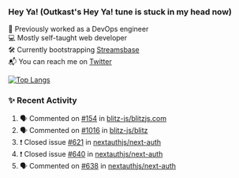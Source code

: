 ### Hey Ya! (Outkast's Hey Ya! tune is stuck in my head now)

💼 Previously worked as a DevOps engineer  
💻 Mostly self-taught web developer  
🛠️ Currently bootstrapping [Streamsbase](https://streamsbase.com)  
📬 You can reach me on [Twitter](https://twitter.com/LoriKarikari)

[![Top Langs](https://github-readme-stats.vercel.app/api/top-langs/?username=LoriKarikari&layout=compact)](https://github.com/LoriKarikari/github-readme-stats)

### ✨ Recent Activity

<!--START_SECTION:activity-->
1. 🗣 Commented on [#154](https://github.com//blitz-js/blitzjs.com/issues/154) in [blitz-js/blitzjs.com](https://github.com//blitz-js/blitzjs.com)
2. 🗣 Commented on [#1016](https://github.com//blitz-js/blitz/issues/1016) in [blitz-js/blitz](https://github.com//blitz-js/blitz)
3. ❗️ Closed issue [#621](https://github.com//nextauthjs/next-auth/issues/621) in [nextauthjs/next-auth](https://github.com//nextauthjs/next-auth)
4. ❗️ Closed issue [#640](https://github.com//nextauthjs/next-auth/issues/640) in [nextauthjs/next-auth](https://github.com//nextauthjs/next-auth)
5. 🗣 Commented on [#638](https://github.com//nextauthjs/next-auth/issues/638) in [nextauthjs/next-auth](https://github.com//nextauthjs/next-auth)
<!--END_SECTION:activity-->

